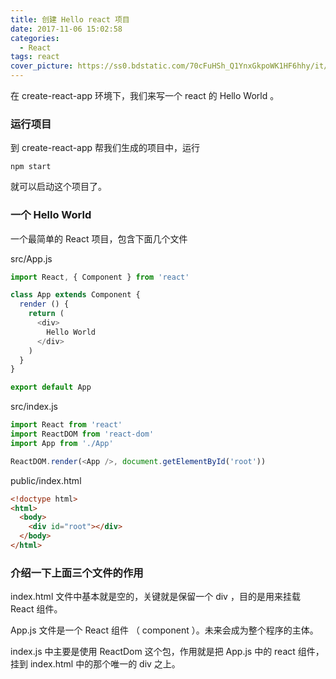 ```yaml
---
title: 创建 Hello react 项目
date: 2017-11-06 15:02:58
categories:
  - React
tags: react
cover_picture: https://ss0.bdstatic.com/70cFuHSh_Q1YnxGkpoWK1HF6hhy/it/u=384169016,987997010&fm=27&gp=0.jpg
---
```

在 create-react-app 环境下，我们来写一个 react 的 Hello World 。

### 运行项目

到 create-react-app 帮我们生成的项目中，运行
```
npm start
```
就可以启动这个项目了。

### 一个 Hello World

一个最简单的 React 项目，包含下面几个文件

src/App.js
```js
import React, { Component } from 'react'

class App extends Component {
  render () {
    return (
      <div>
        Hello World
      </div>
    )
  }
}

export default App
```
src/index.js
```js
import React from 'react'
import ReactDOM from 'react-dom'
import App from './App'

ReactDOM.render(<App />, document.getElementById('root'))
```
public/index.html
```html
<!doctype html>
<html>
  <body>
    <div id="root"></div>
  </body>
</html>
```

### 介绍一下上面三个文件的作用

index.html 文件中基本就是空的，关键就是保留一个 div ，目的是用来挂载 React 组件。

App.js 文件是一个 React 组件 （ component ）。未来会成为整个程序的主体。

index.js 中主要是使用 ReactDom 这个包，作用就是把 App.js 中的 react 组件，挂到 index.html 中的那个唯一的 div 之上。
